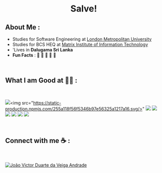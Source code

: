 
<h1 align="center">Salve!</h1>

## About Me :

-  Studies for Software Engineering at [London Metropolitan University](https://www.londonmet.ac.uk/)
-  Studies for BCS HEQ at [Matrix Institute of Information Technology](http://www.matrix-edu.com/)
- 'Lives in **Dalugama Sri Lanka**
-  **Fun Facts** : 🍕 🏉 🏏 🎥 🚞

<br>


## What I am Good at 🧑‍💻 :

<br>

<img src="https://img.icons8.com/color/48/000000/html-5--v1.png"/><img src="https://static-production.npmjs.com/255a118f56f5346b97e56325a1217a16.svg/>" <img src="https://img.icons8.com/color/48/000000/css3.png"/> <img src="https://img.icons8.com/color/48/000000/sass.png"/> <img src="https://img.icons8.com/color/48/000000/javascript--v1.png"/> <img src="https://img.icons8.com/office/48/000000/react.png"/> <img src="https://img.icons8.com/color/48/000000/nextjs.png"/>
<img src="https://img.icons8.com/color/48/000000/npm.png"/>


<br>

## Connect with me ☕ :

<br>

[![](https://img.icons8.com/fluency/48/000000/linkedin.png "João Victor Duarte da Veiga Andrade")](https://www.linkedin.com/in/joão-víctor-duarte-da-veiga-andrade-230942242/)

<br>



